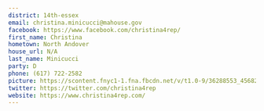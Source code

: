 ```yaml
---
district: 14th-essex
email: christina.minicucci@mahouse.gov
facebook: https://www.facebook.com/christina4rep/
first_name: Christina
hometown: North Andover
house_url: N/A
last_name: Minicucci
party: D
phone: (617) 722-2582
picture: https://scontent.fnyc1-1.fna.fbcdn.net/v/t1.0-9/36288553_456829908097465_6963358836950302720_n.jpg?_nc_cat=103&_nc_ht=scontent.fnyc1-1.fna&oh=09389393efef450ccd97b917a003af90&oe=5C90875F
twitter: https://twitter.com/christina4rep
website: https://www.christina4rep.com/
---
```

